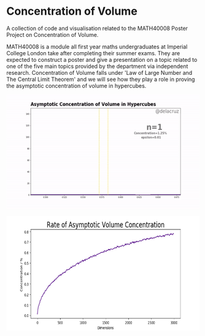 # Concentration of Volume
A collection of code and visualisation related to the MATH40008 Poster Project on Concentration of Volume. 

MATH40008 is a module all first year maths undergraduates at Imperial College London take after completing their summer exams. They are expected to construct a poster and give a presentation on a topic related to one of the five main topics provided by the department via independent research. Concentration of Volume falls under 'Law of Large Number and The Central Limit Theorem' and we will see how they play a role in proving the asymptotic concentration of volume in hypercubes.

<p align="center">
  <img width="600" height="300" src=hypercube_conc_hist.gif>
</p>

<p align="center">
  <img width="600" height="300" src=rate_conc_graph.png>
</p>
